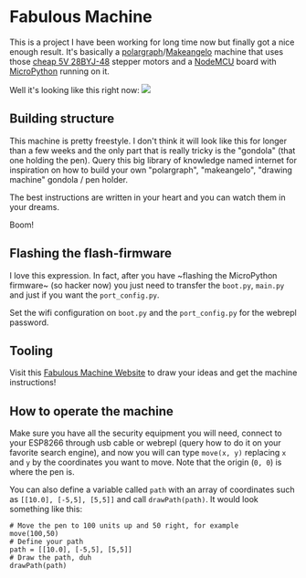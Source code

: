 # Fabulous Machine

This is a project I have been working for long time now but finally got a nice
enough result. It's basically a [polargraph](http://www.polargraph.co.uk/)/[Makeangelo](http://www.makelangelo.com/)
machine that uses those [cheap 5V 28BYJ-48](http://www.ebay.com/itm/172406532344?_trksid=p2057872.m2749.l2649&ssPageName=STRK%3AMEBIDX%3AIT)
stepper motors and a [NodeMCU](http://www.ebay.com/itm/NodeMcu-Lua-WIFI-Internet-of-Things-development-board-based-ESP8266-/171907569391?hash=item28067d56ef:g:aYwAAOSwgkRVSiBa)
board with [MicroPython](https://learn.adafruit.com/building-and-running-micropython-on-the-esp8266/flash-firmware) running on it.

Well it's looking like this right now:
![](https://i.imgur.com/LL8bGl5.jpg)

## Building structure

This machine is pretty freestyle. I don't think it will look like this for longer
than a few weeks and the only part that is really tricky is the "gondola" (that
one holding the pen). Query this big library of knowledge named internet for
inspiration on how to build your own "polargraph", "makeangelo", "drawing machine"
gondola / pen holder.

The best instructions are written in your heart and you can watch them in your
dreams.

Boom!

## Flashing the flash-firmware

I love this expression. In fact, after you have ~flashing the MicroPython firmware~
(so hacker now) you just need to transfer the `boot.py`, `main.py` and just if you
want the `port_config.py`.

Set the wifi configuration on `boot.py` and the `port_config.py` for the webrepl
password.

## Tooling

Visit this [Fabulous Machine Website](http://fabulous-machines.herokuapp.com) to
draw your ideas and get the machine instructions!

## How to operate the machine

Make sure you have all the security equipment you will need, connect to your
ESP8266 through usb cable or webrepl (query how to do it on your favorite search
engine), and now you will can type `move(x, y)` replacing `x` and `y` by the
coordinates you want to move. Note that the origin (`0, 0`) is where the pen is.

You can also define a variable called `path` with an array of coordinates such as
`[[10.0], [-5,5], [5,5]]` and call `drawPath(path)`. It would look something like
this:

```
# Move the pen to 100 units up and 50 right, for example
move(100,50)
# Define your path
path = [[10.0], [-5,5], [5,5]]
# Draw the path, duh
drawPath(path)
```
